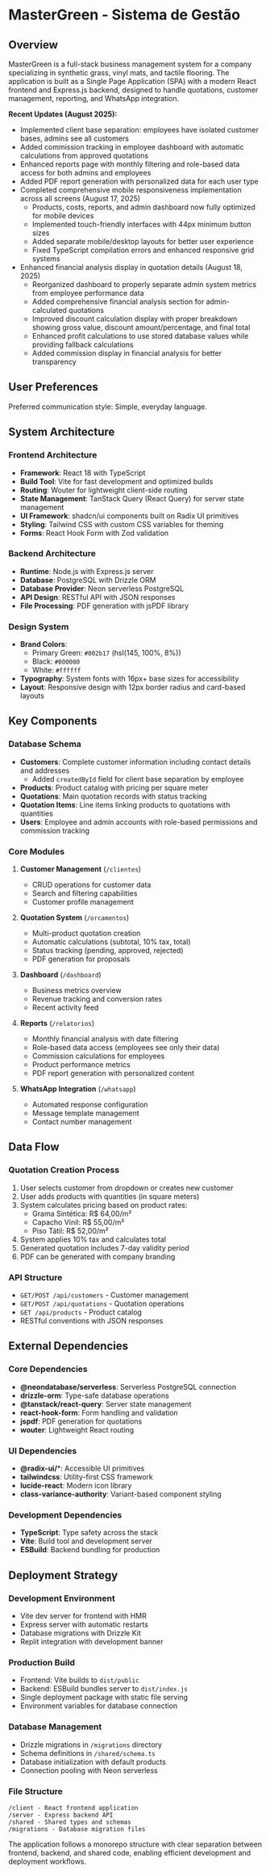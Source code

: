 # MasterGreen - Sistema de Gestão

## Overview

MasterGreen is a full-stack business management system for a company specializing in synthetic grass, vinyl mats, and tactile flooring. The application is built as a Single Page Application (SPA) with a modern React frontend and Express.js backend, designed to handle quotations, customer management, reporting, and WhatsApp integration.

**Recent Updates (August 2025):**
- Implemented client base separation: employees have isolated customer bases, admins see all customers
- Added commission tracking in employee dashboard with automatic calculations from approved quotations
- Enhanced reports page with monthly filtering and role-based data access for both admins and employees
- Added PDF report generation with personalized data for each user type
- Completed comprehensive mobile responsiveness implementation across all screens (August 17, 2025)
  - Products, costs, reports, and admin dashboard now fully optimized for mobile devices
  - Implemented touch-friendly interfaces with 44px minimum button sizes
  - Added separate mobile/desktop layouts for better user experience
  - Fixed TypeScript compilation errors and enhanced responsive grid systems
- Enhanced financial analysis display in quotation details (August 18, 2025)
  - Reorganized dashboard to properly separate admin system metrics from employee performance data
  - Added comprehensive financial analysis section for admin-calculated quotations
  - Improved discount calculation display with proper breakdown showing gross value, discount amount/percentage, and final total
  - Enhanced profit calculations to use stored database values while providing fallback calculations
  - Added commission display in financial analysis for better transparency

## User Preferences

Preferred communication style: Simple, everyday language.

## System Architecture

### Frontend Architecture
- **Framework**: React 18 with TypeScript
- **Build Tool**: Vite for fast development and optimized builds
- **Routing**: Wouter for lightweight client-side routing
- **State Management**: TanStack Query (React Query) for server state management
- **UI Framework**: shadcn/ui components built on Radix UI primitives
- **Styling**: Tailwind CSS with custom CSS variables for theming
- **Forms**: React Hook Form with Zod validation

### Backend Architecture
- **Runtime**: Node.js with Express.js server
- **Database**: PostgreSQL with Drizzle ORM
- **Database Provider**: Neon serverless PostgreSQL
- **API Design**: RESTful API with JSON responses
- **File Processing**: PDF generation with jsPDF library

### Design System
- **Brand Colors**: 
  - Primary Green: `#002b17` (hsl(145, 100%, 8%))
  - Black: `#000000`
  - White: `#ffffff`
- **Typography**: System fonts with 16px+ base sizes for accessibility
- **Layout**: Responsive design with 12px border radius and card-based layouts

## Key Components

### Database Schema
- **Customers**: Complete customer information including contact details and addresses
  - Added `createdById` field for client base separation by employee
- **Products**: Product catalog with pricing per square meter
- **Quotations**: Main quotation records with status tracking
- **Quotation Items**: Line items linking products to quotations with quantities
- **Users**: Employee and admin accounts with role-based permissions and commission tracking

### Core Modules

1. **Customer Management** (`/clientes`)
   - CRUD operations for customer data
   - Search and filtering capabilities
   - Customer profile management

2. **Quotation System** (`/orcamentos`)
   - Multi-product quotation creation
   - Automatic calculations (subtotal, 10% tax, total)
   - Status tracking (pending, approved, rejected)
   - PDF generation for proposals

3. **Dashboard** (`/dashboard`)
   - Business metrics overview
   - Revenue tracking and conversion rates
   - Recent activity feed

4. **Reports** (`/relatorios`)
   - Monthly financial analysis with date filtering
   - Role-based data access (employees see only their data)
   - Commission calculations for employees
   - Product performance metrics
   - PDF report generation with personalized content

5. **WhatsApp Integration** (`/whatsapp`)
   - Automated response configuration
   - Message template management
   - Contact number management

## Data Flow

### Quotation Creation Process
1. User selects customer from dropdown or creates new customer
2. User adds products with quantities (in square meters)
3. System calculates pricing based on product rates:
   - Grama Sintética: R$ 64,00/m²
   - Capacho Vinil: R$ 55,00/m²
   - Piso Tátil: R$ 52,00/m²
4. System applies 10% tax and calculates total
5. Generated quotation includes 7-day validity period
6. PDF can be generated with company branding

### API Structure
- `GET/POST /api/customers` - Customer management
- `GET/POST /api/quotations` - Quotation operations
- `GET /api/products` - Product catalog
- RESTful conventions with JSON responses

## External Dependencies

### Core Dependencies
- **@neondatabase/serverless**: Serverless PostgreSQL connection
- **drizzle-orm**: Type-safe database operations
- **@tanstack/react-query**: Server state management
- **react-hook-form**: Form handling and validation
- **jspdf**: PDF generation for quotations
- **wouter**: Lightweight React routing

### UI Dependencies
- **@radix-ui/***: Accessible UI primitives
- **tailwindcss**: Utility-first CSS framework
- **lucide-react**: Modern icon library
- **class-variance-authority**: Variant-based component styling

### Development Dependencies
- **TypeScript**: Type safety across the stack
- **Vite**: Build tool and development server
- **ESBuild**: Backend bundling for production

## Deployment Strategy

### Development Environment
- Vite dev server for frontend with HMR
- Express server with automatic restarts
- Database migrations with Drizzle Kit
- Replit integration with development banner

### Production Build
- Frontend: Vite builds to `dist/public`
- Backend: ESBuild bundles server to `dist/index.js`
- Single deployment package with static file serving
- Environment variables for database connection

### Database Management
- Drizzle migrations in `/migrations` directory
- Schema definitions in `/shared/schema.ts`
- Database initialization with default products
- Connection pooling with Neon serverless

### File Structure
```
/client - React frontend application
/server - Express backend API
/shared - Shared types and schemas
/migrations - Database migration files
```

The application follows a monorepo structure with clear separation between frontend, backend, and shared code, enabling efficient development and deployment workflows.